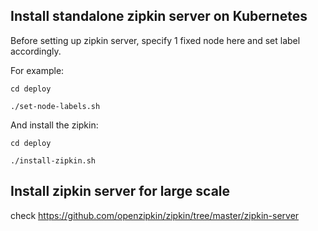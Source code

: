 ## Install standalone zipkin server on Kubernetes

Before setting up zipkin server, specify 1 fixed node here and set label accordingly.

For example:

```
cd deploy

./set-node-labels.sh

```
And install the zipkin:

```
cd deploy

./install-zipkin.sh
```

## Install zipkin server for large scale

check https://github.com/openzipkin/zipkin/tree/master/zipkin-server
